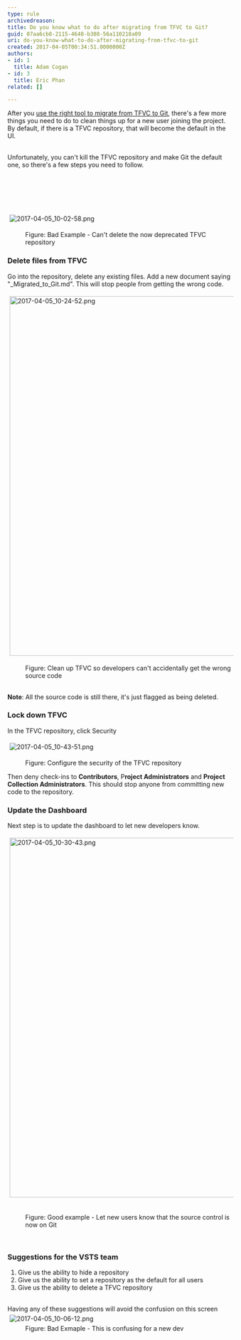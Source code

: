 ```yaml
---
type: rule
archivedreason: 
title: Do you know what to do after migrating from TFVC to Git?
guid: 07aa6cb8-2115-4648-b308-56a110218a09
uri: do-you-know-what-to-do-after-migrating-from-tfvc-to-git
created: 2017-04-05T00:34:51.0000000Z
authors:
- id: 1
  title: Adam Cogan
- id: 3
  title: Eric Phan
related: []

---
```



​After you <a href="/Pages/Do-you-know-the-best-tool-to-migration-from-TFVC-to-Git.aspx">use the right tool to migrate from TFVC to Git</a>, there's a few more things you need to do to clean things up for a new user joining the project. By default, if there is a TFVC repository, that will become the default in the UI.<br><div><br></div><div>Unfortunately, you can't kill the TFVC repository and make Git the default one, so there's a few steps you need to follow.<br></div><div><br>​<br><br></div>
<br><excerpt class='endintro'></excerpt><br>
<p>​<img src="/SiteAssets/do-you-know-what-to-do-after-migrating-from-tfvc-to-git/2017-04-05_10-02-58.png" alt="2017-04-05_10-02-58.png" style="margin&#58;5px;" /></p><dd class="ssw15-rteElement-FigureBad">​Figure&#58; Bad Example - Can't delete the now deprecated​&#160;TFVC repository​​<br></dd><h3 class="ssw15-rteElement-H3">Delete files from TFVC<br></h3><p>Go into the repository, delete any existing files. Add a new document saying &quot;_Migrated_to_Git.md&quot;. This will stop people from getting the wrong code.<br></p><p><img src="/SiteAssets/do-you-know-what-to-do-after-migrating-from-tfvc-to-git/2017-04-05_10-24-52.png" alt="2017-04-05_10-24-52.png" style="margin&#58;5px;width&#58;808px;" /><br></p><dd class="ssw15-rteElement-FigureNormal">​​​​Figure&#58; Clean up TFVC so developers can't accidentally get the wrong source code<br></dd><dd class="ssw15-rteElement-FigureNormal"><br></dd><p class="ssw15-rteElement-InfoBox"><strong>Note</strong>&#58; All the source code is still there, it's just flagged as being deleted.<br></p><h3 class="ssw15-rteElement-H3">Lock down TFVC<br></h3><p>In the TFVC repository, click Security<br></p><p>​<img src="/SiteAssets/do-you-know-what-to-do-after-migrating-from-tfvc-to-git/2017-04-05_10-43-51.png" alt="2017-04-05_10-43-51.png" style="margin&#58;5px;" /></p><dd class="ssw15-rteElement-FigureNormal">Figure&#58; Con​​figure the security of the TFVC repository<br></dd><p class="ssw15-rteElement-P">​​Then deny check-ins to <strong>Contributors</strong>,&#160;P<strong>roject Administrators</strong> and <strong>Project Collection Administrators</strong>. This should stop anyone from committing new code to the repository.<br></p><h3 class="ssw15-rteElement-H3">Update the Dashboard<br></h3><p>​Next step is to update the dashboard to let new developers know.<br></p><p class="ssw15-rteElement-P"><img src="/SiteAssets/do-you-know-what-to-do-after-migrating-from-tfvc-to-git/2017-04-05_10-30-43.png" alt="2017-04-05_10-30-43.png" style="margin&#58;5px;width&#58;808px;" />​​<br></p><dd class="ssw15-rteElement-FigureGood">​​Figure&#58; Good example - Let new users know that the source control is now on Git<br></dd><p>​​<br></p><h3 class="ssw15-rteElement-H3">​Suggestions for the VSTS team<br></h3><ol><li>​​Give us the ability to hide a repository<br></li><li>Give us the ability to set a repository as the default for all users<br></li><li>Give us the ability to delete a TFVC repository<br></li></ol><br><div>Having any of these suggestions will avoid the confusion on this screen<br></div><div><img src="/SiteAssets/do-you-know-what-to-do-after-migrating-from-tfvc-to-git/2017-04-05_10-06-12.png" alt="2017-04-05_10-06-12.png" style="margin&#58;5px;" /><br></div><dd class="ssw15-rteElement-FigureBad">​​Figure&#58; Bad Exmaple - This is confusing for a new dev<br></dd><div><br></div>


